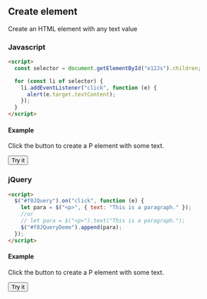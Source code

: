 ## Create element

Create an HTML element with any text value

### Javascript

```html
<script>
  const selector = document.getElementById("e12Js").children;

  for (const li of selector) {
    li.addEventListener("click", function (e) {
      alert(e.target.textContent);
    });
  }
</script>
```

#### Example

Click the button to create a P element with some text.

<button id="f0Js">Try it</button>

<div id="f0JsDemo"></div>

### jQuery

```html
<script>
  $("#f0JQuery").on("click", function (e) {
    let para = $("<p>", { text: "This is a paragraph." });
    //or
    // let para = $("<p>").text("This is a paragraph.");
    $("#f0JQueryDemo").append(para);
  });
</script>
```

#### Example

Click the button to create a P element with some text.

<button id="f0JQuery">Try it</button>

<div id="f0JQueryDemo"></div>
